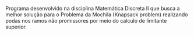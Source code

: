 Programa desenvolvido na disciplina Matemática Discreta II que busca a melhor solução para o Problema da Mochila (Knapsack problem) realizando podas nos ramos não promissores por meio do calculo de limitante superior.